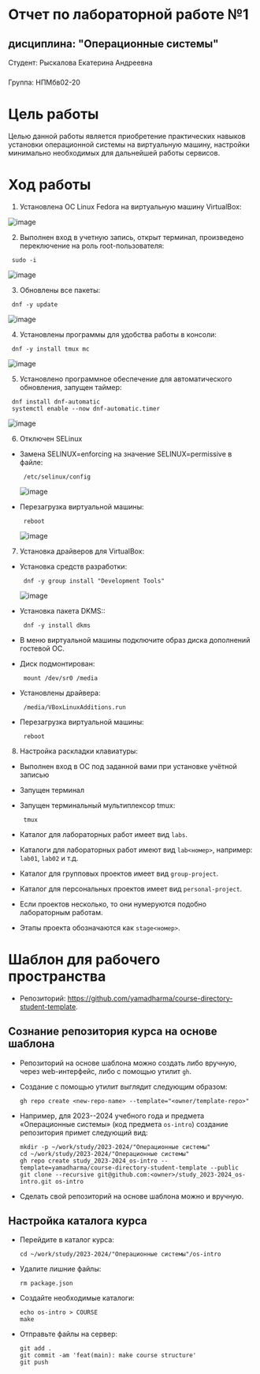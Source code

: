 # Отчет по лабораторной работе №1 
## дисциплина: "Операционные системы"

Студент: Рыскалова Екатерина Андреевна
###
Группа: НПМбв02-20


# Цель работы

Целью данной работы является приобретение практических навыков установки операционной системы на виртуальную машину, настройки минимально необходимых для дальнейшей работы сервисов.

# Ход работы

1.   Установлена ОС Linux Fedora на виртуальную машину VirtualBox:


   ![image](https://github.com/rinakatty/study_2023-2024_os-intro/assets/160457049/a5b5134b-8d4e-41d7-9c6d-540707a29f47)

2.   Выполнен вход в учетную запись, открыт терминал, произведено переключение на роль root-пользователя:

   
   ``` shell
    sudo -i
   ```

   ![image](https://github.com/rinakatty/study_2023-2024_os-intro/assets/160457049/37fd64d8-7474-428d-b6ec-9049277b09af)

3.   Обновлены все пакеты:
   ``` shell
    dnf -y update
   ```
![image](https://github.com/rinakatty/study_2023-2024_os-intro/assets/160457049/16665252-3519-489d-a810-602e67a0b70c)


4.   Установлены программы для удобства работы в консоли:
   ``` shell
    dnf -y install tmux mc
   ```
![image](https://github.com/rinakatty/study_2023-2024_os-intro/assets/160457049/1ced0159-e43a-4513-8622-6a339456ece1)

5.   Установлено программное обеспечение для автоматического обновления, запущен таймер:
   ``` shell
    dnf install dnf-automatic
    systemctl enable --now dnf-automatic.timer
   ```
![image](https://github.com/rinakatty/study_2023-2024_os-intro/assets/160457049/32c1b648-c6f8-4cf5-ae67-a5831ae2ffaf)


6.   Отключен SELinux
- Замена SELINUX=enforcing на значение SELINUX=permissive в файле:
   ``` shell
    /etc/selinux/config
   ```
   ![image](https://github.com/rinakatty/study_2023-2024_os-intro/assets/160457049/e291c766-4ba0-49b6-8409-30a3faf81243)

- Перезагрузка виртуальной машины:
   ``` shell
    reboot
   ```
   ![image](https://github.com/rinakatty/study_2023-2024_os-intro/assets/160457049/b91d1d6d-e11e-4c97-ac46-211a340d6559)

7.   Установка драйверов для VirtualBox:
- Установка средств разработки:
   ``` shell
    dnf -y group install "Development Tools"
   ```
   ![image](https://github.com/rinakatty/study_2023-2024_os-intro/assets/160457049/754c73c2-84e6-4045-b309-d7b0ebd61e06)
    
- Установка пакета DKMS::
   ``` shell
    dnf -y install dkms
   ```
- В меню виртуальной машины подключите образ диска дополнений гостевой ОС.
- Диск подмонтирован:
   ``` shell
    mount /dev/sr0 /media
   ```
- Установлены драйвера:
   ``` shell
    /media/VBoxLinuxAdditions.run
   ```
- Перезагрузка виртуальной машины:
   ``` shell
    reboot
   ```
8.   Настройка раскладки клавиатуры:
   
- Выполнен вход в ОС под заданной вами при установке учётной записью
- Запущен терминал
- Запущен терминальный мультиплексор tmux:
   ``` shell
    tmux
   ```    



-   Каталог для лабораторных работ имеет вид `labs`.

-   Каталоги для лабораторных работ имеют вид `lab<номер>`, например: `lab01`, `lab02` и т.д.

-   Каталог для групповых проектов имеет вид `group-project`.

-   Каталог для персональных проектов имеет вид `personal-project`.

-   Если проектов несколько, то они нумеруются подобно лабораторным работам.

-   Этапы проекта обозначаются как `stage<номер>`.

# Шаблон для рабочего пространства

-   Репозиторий:
    <https://github.com/yamadharma/course-directory-student-template>.

## Сознание репозитория курса на основе шаблона

-   Репозиторий на основе шаблона можно создать либо вручную, через web-интерфейс, либо с помощью утилит `gh`.

-   Создание с помощью утилит выглядит следующим образом:

    ``` shell
    gh repo create <new-repo-name> --template="<owner/template-repo>"
    ```

-   Например, для 2023--2024 учебного года и предмета «Операционные системы» (код предмета `os-intro`) создание репозитория примет следующий вид:

    ``` shell
    mkdir -p ~/work/study/2023-2024/"Операционные системы"
    cd ~/work/study/2023-2024/"Операционные системы"
    gh repo create study_2023-2024_os-intro --template=yamadharma/course-directory-student-template --public
    git clone --recursive git@github.com:<owner>/study_2023-2024_os-intro.git os-intro
    ```

-   Сделать свой репозиторий на основе шаблона можно и вручную.

## Настройка каталога курса

-   Перейдите в каталог курса:

    ``` shell
    cd ~/work/study/2023-2024/"Операционные системы"/os-intro
    ```

-   Удалите лишние файлы:

    ``` shell
    rm package.json
    ```

-   Создайте необходимые каталоги:

    ``` shell
    echo os-intro > COURSE
    make
    ```

-   Отправьте файлы на сервер:

    ``` shell
    git add .
    git commit -am 'feat(main): make course structure'
    git push
    ```
